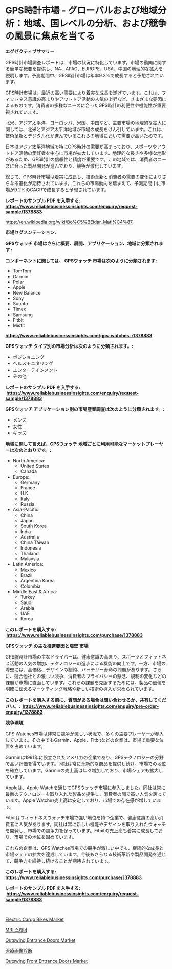 <p><h1>GPS時計市場 - グローバルおよび地域分析：地域、国レベルの分析、および競争の風景に焦点を当てる</h1></p><p><strong>エグゼクティブサマリー</strong></p>
<p><p>GPS時計市場調査レポートは、市場の状況に特化しています。市場の動向に関する簡単な概要を提供し、NA、APAC、EUROPE、USA、中国の地理的な拡大を説明します。予測期間中、GPS時計市場は年率9.2%で成長すると予想されています。</p><p>GPS時計市場は、最近の高い需要により着実な成長を遂げています。これは、フィットネス意識の高まりやアウトドア活動の人気の上昇など、さまざまな要因によるものです。消費者の多様なニーズに合ったGPS時計の利便性や機能性が重要視されています。</p><p>北米、アジア太平洋、ヨーロッパ、米国、中国など、主要市場の地理的な拡大に関しては、北米とアジア太平洋地域が市場の成長をけん引しています。これは、技術革新とデジタル化が進んでいるこれらの地域において需要が高いためです。</p><p>日本はアジア太平洋地域で特にGPS時計の需要が高まっており、スポーツやアウトドア活動の愛好者を中心に市場が拡大しています。地理的な長さや多様な地形があるため、GPS時計の信頼性と精度が重要です。この地域では、消費者のニーズに合った製品開発が進んでおり、競争が激化しています。</p><p>総じて、GPS時計市場は着実に成長し、技術革新と消費者の需要の変化によりさらなる進化が期待されています。これらの市場動向を踏まえて、予測期間中に市場が9.2%のCAGRで成長すると予想されています。</p></p>
<p><strong>レポートのサンプル PDF を入手する: <a href="https://www.reliablebusinessinsights.com/enquiry/request-sample/1378883">https://www.reliablebusinessinsights.com/enquiry/request-sample/1378883</a></strong></p>
<p><a href="https://en.wikipedia.org/wiki/Bo%C5%BEidar_Mati%C4%87">https://en.wikipedia.org/wiki/Bo%C5%BEidar_Mati%C4%87</a></p>
<p><strong>市場セグメンテーション:</strong></p>
<p><strong> GPSウォッチ 市場はさらに概要、展開、アプリケーション、地域に分類されます :</strong></p>
<p><strong>コンポーネントに関しては、 GPSウォッチ 市場は次のように分類されます: &nbsp;</strong></p>
<p><ul><li>TomTom</li><li>Garmin</li><li>Polar</li><li>Apple</li><li>New Balance</li><li>Sony</li><li>Suunto</li><li>Timex</li><li>Samsung</li><li>Fitbit</li><li>Misfit</li></ul></p>
<p><strong><a href="https://www.reliablebusinessinsights.com/gps-watches-r1378883">https://www.reliablebusinessinsights.com/gps-watches-r1378883</a></strong></p>
<p><strong> GPSウォッチ タイプ別の市場分析は次のように分類されます。:</strong></p>
<p><ul><li>ポジショニング</li><li>ヘルスモニタリング</li><li>エンターテインメント</li><li>その他</li></ul></p>
<p><strong>レポートのサンプル PDF を入手する: &nbsp;<a href="https://www.reliablebusinessinsights.com/enquiry/request-sample/1378883">https://www.reliablebusinessinsights.com/enquiry/request-sample/1378883</a></strong></p>
<p><strong> GPSウォッチ アプリケーション別の市場産業調査は次のように分類されます。:</strong></p>
<p><ul><li>メンズ</li><li>女性</li><li>キッズ</li></ul></p>
<p><strong>地域に関して言えば、GPSウォッチ 地域ごとに利用可能なマーケットプレーヤーは次のとおりです。:</strong></p>
<p><ul>
    <li>
        North America:
        <ul>
            <li>United States</li>
            <li>Canada</li>
        </ul>
    </li>
    <li>
        Europe:
        <ul>
            <li>Germany</li>
            <li>France</li>
            <li>U.K.</li>
            <li>Italy</li>
            <li>Russia</li>
        </ul>
    </li>
    <li>
        Asia-Pacific:
        <ul>
            <li>China</li>
            <li>Japan</li>
            <li>South Korea</li>
            <li>India</li>
            <li>Australia</li>
            <li>China Taiwan</li>
            <li>Indonesia</li>
            <li>Thailand</li>
            <li>Malaysia</li>
        </ul>
    </li>
    <li>
        Latin America:
        <ul>
            <li>Mexico</li>
            <li>Brazil</li>
            <li>Argentina Korea</li>
            <li>Colombia</li>
        </ul>
    </li>
    <li>
        Middle East & Africa:
        <ul>
            <li>Turkey</li>
            <li>Saudi</li>
            <li>Arabia</li>
            <li>UAE</li>
            <li>Korea</li>
        </ul>
    </li>
    </ul></p>
<p><strong>このレポートを購入する: &nbsp;<a href="https://www.reliablebusinessinsights.com/purchase/1378883">https://www.reliablebusinessinsights.com/purchase/1378883</a></strong></p>
<p><strong>GPSウォッチ の主な推進要因と障壁 市場</strong></p>
<p><p>GPS腕時計市場の主なドライバーは、健康意識の高まり、スポーツとフィットネス活動の人気の増加、テクノロジーの進歩による機能の向上です。一方、市場の障壁には、高価格、デザインの制約、バッテリー寿命の問題があります。さらに、競合他社との激しい競争、消費者のプライバシーの懸念、規制の変化などの課題が市場に直面しています。これらの課題を克服するためには、製品の価値を明確に伝えるマーケティング戦略や新しい技術の導入が求められています。</p></p>
<p><strong>このレポートを購入する前に、質問がある場合は問い合わせるか、共有してください。:&nbsp; <a href="https://www.reliablebusinessinsights.com/enquiry/pre-order-enquiry/1378883">https://www.reliablebusinessinsights.com/enquiry/pre-order-enquiry/1378883</a></strong></p>
<p><strong>競争環境</strong></p>
<p><p>GPS Watches市場は非常に競争が激しい状況で、多くの主要プレーヤーが参入しています。その中でもGarmin、Apple、Fitbitなどの企業は、市場で重要な位置を占めています。</p><p>Garminは1991年に設立されたアメリカの企業であり、GPSテクノロジーの分野で高い評価を得ています。同社は常に革新的な商品を提供し続け、市場での地位を確立しています。Garminの売上高は年々増加しており、市場シェアも拡大しています。</p><p>Appleは、Apple Watchを通じてGPSウォッチ市場に参入しました。同社は常に最新のテクノロジーを取り入れた製品を提供し、消費者の間で高い人気を誇っています。Apple Watchの売上高は安定しており、市場での存在感が増しています。</p><p>Fitbitはフィットネスウォッチ市場で強い地位を持つ企業で、健康意識の高い消費者に人気があります。同社は常に新しい機能やデザインを取り入れたウォッチを開発し、市場での競争力を保っています。Fitbitの売上高も着実に成長しており、市場での地位を固めています。</p><p>これらの企業は、GPS Watches市場での競争が激しい中でも、継続的な成長と市場シェアの拡大を達成しています。今後もさらなる技術革新や製品開発を通じて、競争力を維持し続けることが期待されています。</p></p>
<p><strong>このレポートを購入する: &nbsp; <a href="https://www.reliablebusinessinsights.com/purchase/1378883">https://www.reliablebusinessinsights.com/purchase/1378883</a></strong></p>
<p><strong>レポートのサンプル PDF を入手する: &nbsp;<a href="https://www.reliablebusinessinsights.com/enquiry/request-sample/1378883">https://www.reliablebusinessinsights.com/enquiry/request-sample/1378883</a></strong><strong></strong></p>
<p>&nbsp;</p>
<p><p><a href="https://github.com/markusgodoy/Market-Research-Report-List-4/blob/main/electric-cargo-bikes-market.md">Electric Cargo Bikes Market</a></p><p><a href="https://github.com/Nicolasrown5/Market-Research-Report-List-1/blob/main/2556135624.md">MRI 스캐너</a></p><p><a href="https://medium.com/@trameciabutler45/outswing-entrance-doors-market-trends-a-detailed-study-of-its-market-segmentation-and-analyzing-04fbcfd22383">Outswing Entrance Doors Market</a></p><p><a href="https://github.com/schmahlson/Market-Research-Report-List-2/blob/main/7247882795.md">医療画像診断</a></p><p><a href="https://medium.com/@patriciahanson2013/analyzing-outswing-front-entrance-doors-market-dynamics-and-growth-drivers-and-forecasted-for-4e6564b8ce74">Outswing Front Entrance Doors Market</a></p></p>